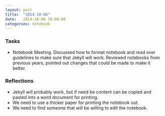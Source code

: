 ```yaml
---
layout: post
title:  "2014-10-06"
date:   2014-10-06 18:00:00
categories: notebook
---
```


### Tasks
- Notebook Meeting. Discussed how to format notebook and read over guidelines to make sure that Jekyll will work. Reviewed notebooks from previous years, pointed out changes that could be made to make it better.


### Reflections
- Jekyll will probably work, but if need be content can be copied and pasted into a word document for printing.
- We need to use a thicker paper for printing the notebook out.
- We need to find someone that will be willing to edit the notebook.


